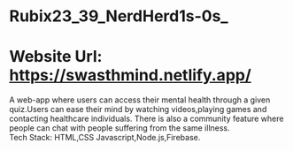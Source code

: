 # Rubix23_39_NerdHerd1s-0s_


# Website Url: https://swasthmind.netlify.app/


A web-app  where users can access their mental health through a given quiz.Users can ease their mind by watching videos,playing games and contacting healthcare individuals. There is also a community feature where people can chat with people suffering from the same illness.<br>
Tech Stack: HTML,CSS Javascript,Node.js,Firebase.


